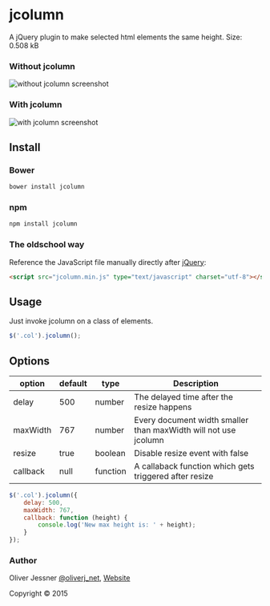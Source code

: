 # jcolumn
A jQuery plugin to make selected html elements the same height.
Size: 0.508 kB 

### Without jcolumn

![without jcolumn screenshot](http://oliverj.net/img/jqueryplugins/without-jcolumn.png)

### With jcolumn
![with jcolumn screenshot](http://oliverj.net/img/jqueryplugins/with-jcolumn.png)

## Install

### Bower
```html
bower install jcolumn
```

### npm
```html
npm install jcolumn
```

### The oldschool way
Reference the JavaScript file manually directly after [jQuery](http://jquery.com):

```html
<script src="jcolumn.min.js" type="text/javascript" charset="utf-8"></script>
```

## Usage

Just invoke jcolumn on a class of elements.

```javascript
$('.col').jcolumn();
```

## Options

option   | default  | type      | Description
-------- | -------- | --------  | --------
delay    | 500      | number    | The delayed time after the resize happens
maxWidth | 767      | number    | Every document width smaller than maxWidth will not use jcolumn
resize   | true     | boolean   | Disable resize event with false
callback | null     | function  | A callaback function which gets triggered after resize


```javascript
$('.col').jcolumn({
    delay: 500,
    maxWidth: 767,
    callback: function (height) {
        console.log('New max height is: ' + height);
    }
});
```

### Author

Oliver Jessner [@oliverj_net](https://twitter.com/oliverj_net), [Website](http://oliverj.net) 

Copyright © 2015
